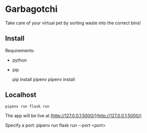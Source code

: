 # Garbagotchi
Take care of your virtual pet by sorting waste into the correct bins!

## Install
Requirements:
- python
- pip

    pip install pipenv
    pipenv install

## Localhost
    pipenv run flask run

The app will be live at [http://127.0.0.1:5000/](http://127.0.0.1:5000/)

Specify a port:
    pipenv run flask run --port \<port\>
